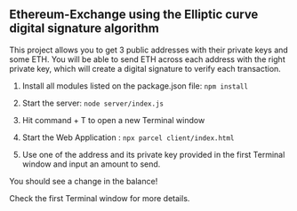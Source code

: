 ## Ethereum-Exchange using the Elliptic curve digital signature algorithm

This project allows you to get 3 public addresses with their private keys and some ETH. You will be able to send ETH across each address with the right private key, which will create a digital signature to verify each transaction.

1. Install all modules listed on the package.json file:
`npm install`

2. Start the server:
`node server/index.js`

3. Hit command + T to open a new Terminal window

4. Start the Web Application :
`npx parcel client/index.html`

5. Use one of the address and its private key provided in the first Terminal
    window and input an amount to send.

You should see a change in the balance!

Check the first Terminal window for more details.
